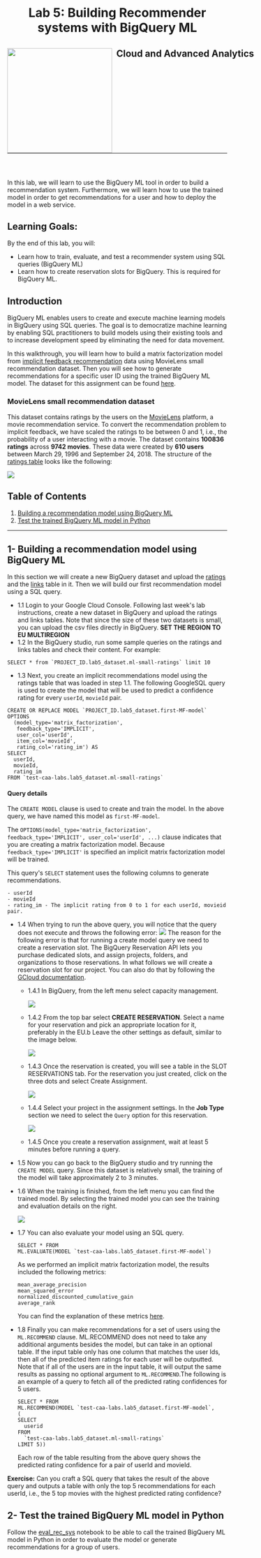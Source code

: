<h1 align="center"> Lab 5: Building Recommender systems with BigQuery ML </h1>
<div>
<td> 
<img src="https://upload.wikimedia.org/wikipedia/commons/thumb/2/2b/Logo_Universit%C3%A9_de_Lausanne.svg/2000px-Logo_Universit%C3%A9_de_Lausanne.svg.png" style="padding-right:10px;width:240px;float:left"/></td>
<h2 style="white-space: nowrap">Cloud and Advanced Analytics </h2></td>
<hr style="clear:both">
<p style="font-size:0.85em; margin:2px; text-align:justify">
<br>
<br>
</div>


In this lab, we will learn to use the BigQuery ML tool in order to build a recommendation system. Furthermore, we will learn how to use the trained model in order to 
get recommendations for a user and how to deploy the model in a web service.

## Learning Goals:
By the end of this lab, you will:
- Learn how to train, evaluate, and test a recommender system using SQL queries (BigQuery ML)
- Learn how to create reservation slots for BigQuery. This is required for BigQuery ML.

## Introduction
BigQuery ML enables users to create and execute machine learning models in BigQuery using SQL queries. The goal is to democratize machine learning by enabling SQL practitioners to build models using their existing tools and to increase development speed by eliminating the need for data movement.

In this walkthrough, you will learn how to build a matrix factorization model from [implicit feedback recommendation](https://baotramduong.medium.com/recommender-system-impicit-vs-explicit-feedback-394917307a7f#:~:text=Definition%3A,%2C%20actions%2C%20or%20implicit%20signals.) data using MovieLens small recommendation dataset. Then you will see how to generate recommendations for a specific user ID using the trained BigQuery ML model. The dataset for this assignment can be found [here](data/).

### MovieLens small recommendation dataset
This dataset contains ratings by the users on the [MovieLens](http://movielens.org/) platform, a movie recommendation service. To convert the recommendation problem to implicit feedback, we have scaled the ratings to be between 0 and 1, i.e., the probability of a user interacting with a movie. The dataset contains __100836 ratings__ across __9742 movies__. These data were created by __610 users__ between March 29, 1996 and September 24, 2018. The structure of the [ratings table](data/ml-small-ratings.csv) looks like the following:

<img src="imgs/data-overview.png">

## Table of Contents
1. [Building a recommendation model using BigQuery ML](#1--building-a-recommendation-model-using-bigquery-ml)
2. [Test the trained BigQuery ML model in Python](#2--test-the-trained-bigquery-ml-model-in-python)

----------
## 1- Building a recommendation model using BigQuery ML
In this section we will create a new BigQuery dataset and upload the [ratings](data/ml-small-ratings.csv) and the [links](data/ml-small-links.csv) table in it. Then we will build our first recommendation model using a SQL query.

- 1.1 Login to your Google Cloud Console. Following last week's lab instructions, create a new dataset in BigQuery and upload the ratings and links tables. Note that since the size of these two datasets is small, you can upload the csv files directly in BigQuery. **SET THE REGION TO EU MULTIREGION**
- 1.2 In the BigQuery studio, run some sample queries on the ratings and links tables and check their content. For example:
```
SELECT * from `PROJECT_ID.lab5_dataset.ml-small-ratings` limit 10
```
- 1.3 Next, you create an implicit recommendations model using the ratings table that was loaded in step 1.1. The following GoogleSQL query is used to create the model that will be used to predict a confidence rating for every `userId`, `movieId` pair.
```
CREATE OR REPLACE MODEL `PROJECT_ID.lab5_dataset.first-MF-model`
OPTIONS
  (model_type='matrix_factorization',
   feedback_type='IMPLICIT',
   user_col='userId',
   item_col='movieId',
   rating_col='rating_im') AS
SELECT
  userId,
  movieId,
  rating_im
FROM `test-caa-labs.lab5_dataset.ml-small-ratings`
```
#### Query details
The `CREATE MODEL` clause is used to create and train the model. In the above query, we have named this model  as `first-MF-model`.

The `OPTIONS(model_type='matrix_factorization', feedback_type='IMPLICIT', user_col='userId', ...)` clause indicates that you are creating a matrix factorization model. Because `feedback_type='IMPLICIT'` is specified an implicit matrix factorization model will be trained.

This query's `SELECT` statement uses the following columns to generate recommendations.

    - userId
    - movieId
    - rating_im - The implicit rating from 0 to 1 for each userId, movieid pair.

- 1.4 When trying to run the above query, you will notice that the query does not execute and throws the following error:
  <img src="imgs/error_bqml.png">
  The reason for the following error is that for running a create model query we need to create a reservation slot. The BigQuery Reservation API lets you purchase dedicated slots, and assign projects, folders, and organizations to those reservations. In what follows we will create a reservation slot for our project. You can also do that by following the [GCloud documentation](https://cloud.google.com/bigquery/docs/reservations-assignments).

    - 1.4.1 In BigQuery, from the left menu select capacity management.

      <img src="imgs/capacity-management.png">
    
    - 1.4.2 From the top bar select __CREATE RESERVATION__. Select a name for your reservation and pick an appropriate location for it, preferably in the EU.b Leave the other settings as default, similar to the image below.

      <img src="imgs/reservation_settings.png">
    
    - 1.4.3 Once the reservation is created, you will see a table in the SLOT RESERVATIONS tab. For the reservation you just created, click on the three dots and select Create Assignment.

      <img src="imgs/create_assignment.png">
    
    - 1.4.4 Select your project in the assignment settings. In the __Job Type__ section we need to select the `Query` option for this reservation.

      <img src="imgs/assignment_settings.png">

    - 1.4.5 Once you create a reservation assignment, wait at least 5 minutes before running a query.

- 1.5 Now you can go back to the BigQuery studio and try running the `CREATE MODEL` query. Since this dataset is relatively small, the training of the model will take approximately 2 to 3 minutes.
- 1.6 When the training is finished, from the left menu you can find the trained model. By selecting the trained model you can see the training and evaluation details on the right.

    <img src="imgs/training_details.png">

- 1.7 You can also evaluate your model using an SQL query.
    ```
    SELECT * FROM 
    ML.EVALUATE(MODEL `test-caa-labs.lab5_dataset.first-MF-model`)
    ```
    As we performed an implicit matrix factorization model, the results included the following metrics:
    ```
    mean_average_precision
    mean_squared_error
    normalized_discounted_cumulative_gain
    average_rank
    ```
    You can find the explanation of these metrics [here](https://cloud.google.com/bigquery/docs/reference/standard-sql/bigqueryml-syntax-evaluate#matrix_factorization_models).

- 1.8 Finally you can make recommendations for a set of users using the `ML.RECOMMEND` clause. ML.RECOMMEND does not need to take any additional arguments besides the model, but can take in an optional table. If the input table only has one column that matches the user Ids, then all of the predicted item ratings for each user will be outputted. Note that if all of the users are in the input table, it will output the same results as passing no optional argument to `ML.RECOMMEND`.The following is an example of a query to fetch all of the predicted rating confidences for 5 users.
    ```
    SELECT * FROM
    ML.RECOMMEND(MODEL `test-caa-labs.lab5_dataset.first-MF-model`,
    (
    SELECT
      userid
    FROM
      `test-caa-labs.lab5_dataset.ml-small-ratings`
    LIMIT 5))
    ```
    Each row of the table resulting from the above query shows the predicted rating confidence for a pair of userId and movieId.

__Exercise:__ Can you craft a SQL query that takes the result of the above query and outputs a table with only the top 5 recommendations for each userId, i.e., the 5 top movies with the highest predicted rating confidence?

## 2- Test the trained BigQuery ML model in Python
Follow the [eval_rec_sys](eval_rec_sys.ipynb) notebook to be able to call the trained BigQuery ML model in Python in order to evaluate the model or generate recommendations for a group of users.
